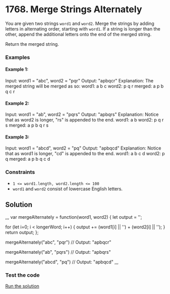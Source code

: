 # 1768. Merge Strings Alternately

You are given two strings `word1` and `word2`. Merge the strings by adding letters in alternating order, starting with `word1`. If a string is longer than the other, append the additional letters onto the end of the merged string.

Return the merged string.

### Examples

#### Example 1:

Input: word1 = "abc", word2 = "pqr"
Output: "apbqcr"
Explanation: The merged string will be merged as so:
word1:  a   b   c
word2:    p   q   r
merged: a p b q c r

#### Example 2:

Input: word1 = "ab", word2 = "pqrs"
Output: "apbqrs"
Explanation: Notice that as word2 is longer, "rs" is appended to the end.
word1:  a   b 
word2:    p   q   r   s
merged: a p b q   r   s

#### Example 3:

Input: word1 = "abcd", word2 = "pq"
Output: "apbqcd"
Explanation: Notice that as word1 is longer, "cd" is appended to the end.
word1:  a   b   c   d
word2:    p   q 
merged: a p b q c   d

### Constraints 

- `1 <= word1.length, word2.length <= 100`
- `word1` and `word2` consist of lowercase English letters.

## Solution

,,,
var mergeAlternately = function(word1, word2) {
  let output = '';

  for (let i=0; i < longerWord; i++) {
      output += (word1[i] || '') + (word2[i] || '');
  }
  return output;
};

mergeAlternately("abc", "pqr")
// Output: "apbqcr"

mergeAlternately("ab", "pqrs")
// Output: "apbqrs"

mergeAlternately("abcd", "pq")
// Output: "apbqcd"
,,,

### Test the code

[Run the solution](./solution.js)